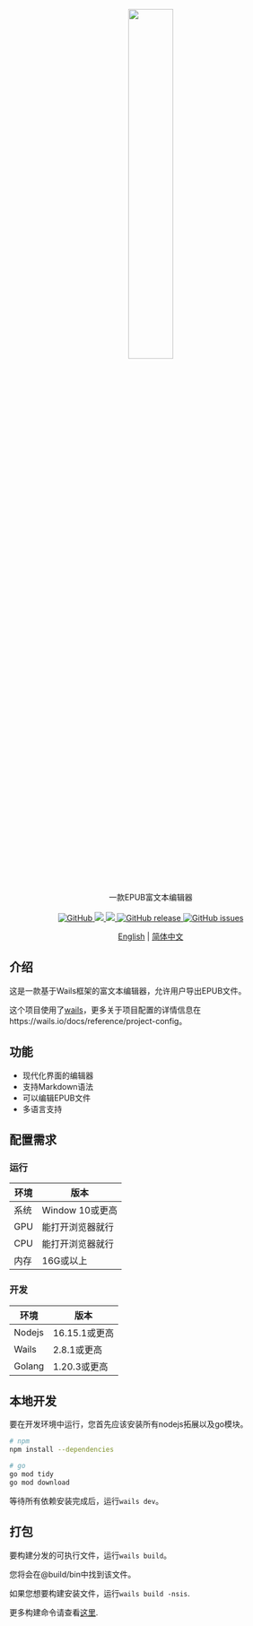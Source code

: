 <p align="center" style="text-align: center">
    <img src="./appicon.png" style="width:40%">
</p>
<p align="center">
    一款EPUB富文本编辑器
    <br/>
    <br/>
    <a href="https://github.com/hughie21/NovelMaker/blob/master/LICENSE">
        <img alt="GitHub" src="https://img.shields.io/github/license/hughie21/NovelMaker"/>
    </a> 
    <a href="https://app.fossa.com/projects/git%2Bgithub.com%2Fhughie21%2FNovelMaker?ref=badge_shield&issueType=license" alt="FOSSA Status">
        <img src="https://app.fossa.com/api/projects/git%2Bgithub.com%2Fhughie21%2FNovelMaker.svg?type=shield&issueType=license"/>
    </a>
    <a href="https://app.fossa.com/projects/git%2Bgithub.com%2Fhughie21%2FNovelMaker?ref=badge_shield&issueType=security" alt="FOSSA Status">
        <img src="https://app.fossa.com/api/projects/git%2Bgithub.com%2Fhughie21%2FNovelMaker.svg?type=shield&issueType=security"/>
    </a>
    <a href="https://github.com/hughie21/NovelMaker/releases">
        <img alt="GitHub release" src="https://img.shields.io/github/release/hughie21/NovelMaker"/>
    </a>
    <a href="https://github.com/hughie21/NovelMaker/issues">
        <img alt="GitHub issues" src="https://img.shields.io/github/issues/hughie21/NovelMaker"/>
    </a>
</p>

<div align="center">

[English](README.md) | [简体中文](README_zh.md)

</div>

## 介绍
这是一款基于Wails框架的富文本编辑器，允许用户导出EPUB文件。

这个项目使用了[wails](https://wails.io/)，更多关于项目配置的详情信息在https://wails.io/docs/reference/project-config。

## 功能
- 现代化界面的编辑器
- 支持Markdown语法
- 可以编辑EPUB文件
- 多语言支持

## 配置需求
### 运行
|环境|版本|
|---|---|
|系统|Window 10或更高|
|GPU|能打开浏览器就行|
|CPU|能打开浏览器就行|
|内存|16G或以上|

### 开发
|环境|版本|
|---|---|
|Nodejs|16.15.1或更高|
|Wails|2.8.1或更高|
|Golang|1.20.3或更高|

## 本地开发

要在开发环境中运行，您首先应该安装所有nodejs拓展以及go模块。

```bash
# npm
npm install --dependencies

# go
go mod tidy
go mod download
```

等待所有依赖安装完成后，运行`wails dev`。

## 打包

要构建分发的可执行文件，运行`wails build`。

您将会在@build/bin中找到该文件。

如果您想要构建安装文件，运行`wails build -nsis`.

更多构建命令请查看[这里](https://wails.io/docs/next/reference/cli).

